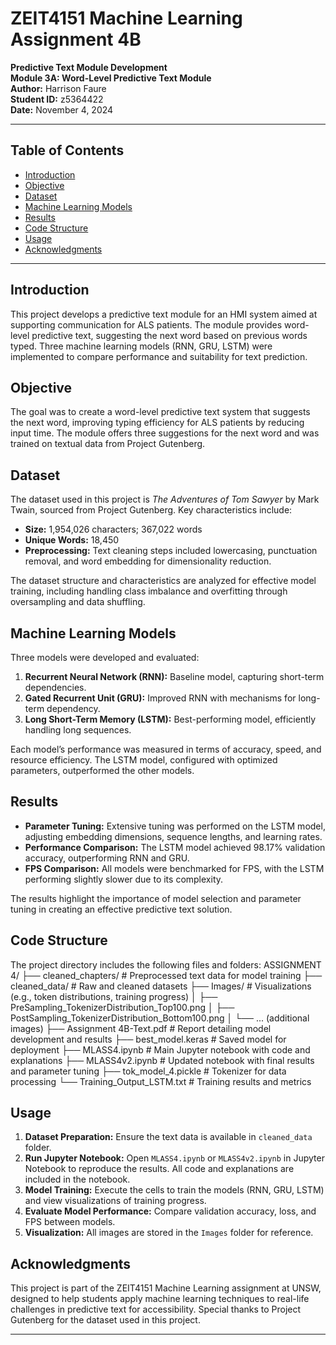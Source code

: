# ZEIT4151 Machine Learning Assignment 4B

**Predictive Text Module Development**  
**Module 3A: Word-Level Predictive Text Module**  
**Author:** Harrison Faure  
**Student ID:** z5364422  
**Date:** November 4, 2024

---

## Table of Contents

- [Introduction](#introduction)
- [Objective](#objective)
- [Dataset](#dataset)
- [Machine Learning Models](#machine-learning-models)
- [Results](#results)
- [Code Structure](#code-structure)
- [Usage](#usage)
- [Acknowledgments](#acknowledgments)

---

## Introduction

This project develops a predictive text module for an HMI system aimed at supporting communication for ALS patients. The module provides word-level predictive text, suggesting the next word based on previous words typed. Three machine learning models (RNN, GRU, LSTM) were implemented to compare performance and suitability for text prediction.

## Objective

The goal was to create a word-level predictive text system that suggests the next word, improving typing efficiency for ALS patients by reducing input time. The module offers three suggestions for the next word and was trained on textual data from Project Gutenberg.

## Dataset

The dataset used in this project is *The Adventures of Tom Sawyer* by Mark Twain, sourced from Project Gutenberg. Key characteristics include:
- **Size:** 1,954,026 characters; 367,022 words
- **Unique Words:** 18,450
- **Preprocessing:** Text cleaning steps included lowercasing, punctuation removal, and word embedding for dimensionality reduction.

The dataset structure and characteristics are analyzed for effective model training, including handling class imbalance and overfitting through oversampling and data shuffling.

## Machine Learning Models

Three models were developed and evaluated:

1. **Recurrent Neural Network (RNN):** Baseline model, capturing short-term dependencies.
2. **Gated Recurrent Unit (GRU):** Improved RNN with mechanisms for long-term dependency.
3. **Long Short-Term Memory (LSTM):** Best-performing model, efficiently handling long sequences.

Each model’s performance was measured in terms of accuracy, speed, and resource efficiency. The LSTM model, configured with optimized parameters, outperformed the other models.

## Results

- **Parameter Tuning:** Extensive tuning was performed on the LSTM model, adjusting embedding dimensions, sequence lengths, and learning rates.
- **Performance Comparison:** The LSTM model achieved 98.17% validation accuracy, outperforming RNN and GRU.
- **FPS Comparison:** All models were benchmarked for FPS, with the LSTM performing slightly slower due to its complexity.

The results highlight the importance of model selection and parameter tuning in creating an effective predictive text solution.

## Code Structure

The project directory includes the following files and folders:
ASSIGNMENT 4/ ├── cleaned_chapters/ # Preprocessed text data for model training ├── cleaned_data/ # Raw and cleaned datasets ├── Images/ # Visualizations (e.g., token distributions, training progress) │ ├── PreSampling_TokenizerDistribution_Top100.png │ ├── PostSampling_TokenizerDistribution_Bottom100.png │ └── ... (additional images) ├── Assignment 4B-Text.pdf # Report detailing model development and results ├── best_model.keras # Saved model for deployment ├── MLASS4.ipynb # Main Jupyter notebook with code and explanations ├── MLASS4v2.ipynb # Updated notebook with final results and parameter tuning ├── tok_model_4.pickle # Tokenizer for data processing └── Training_Output_LSTM.txt # Training results and metrics


## Usage

1. **Dataset Preparation:** Ensure the text data is available in `cleaned_data` folder.
2. **Run Jupyter Notebook:** Open `MLASS4.ipynb` or `MLASS4v2.ipynb` in Jupyter Notebook to reproduce the results. All code and explanations are included in the notebook.
3. **Model Training:** Execute the cells to train the models (RNN, GRU, LSTM) and view visualizations of training progress.
4. **Evaluate Model Performance:** Compare validation accuracy, loss, and FPS between models.
5. **Visualization:** All images are stored in the `Images` folder for reference.

## Acknowledgments

This project is part of the ZEIT4151 Machine Learning assignment at UNSW, designed to help students apply machine learning techniques to real-life challenges in predictive text for accessibility. Special thanks to Project Gutenberg for the dataset used in this project.

--- 
